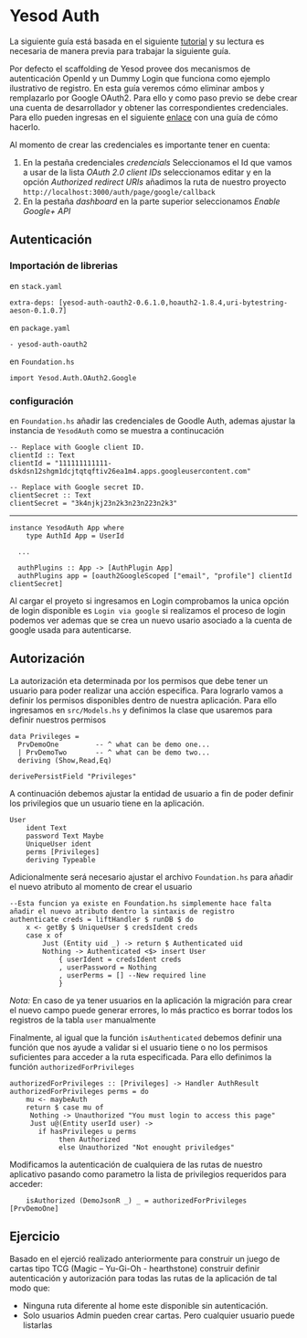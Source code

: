 # Yesod Auth

La siguiente guía está basada en el siguiente [tutorial](https://pbrisbin.com/posts/writing_json_apis_with_yesod/) y su lectura es necesaria de manera previa para trabajar la siguiente guía.  

Por defecto el scaffolding de Yesod provee dos mecanismos de autenticación OpenId y un Dummy Login que funciona como ejemplo ilustrativo de registro. En esta guía veremos cómo eliminar ambos y remplazarlo por Google OAuth2. Para ello y como paso previo se debe crear una cuenta de desarrollador y obtener las correspondientes credenciales. Para ello pueden ingresas en el siguiente [enlace](https://developers.google.com/identity/protocols/OAuth2) con una guía de cómo hacerlo. 

Al momento de crear las credenciales es importante tener en cuenta:

1) En la pestaña credenciales *credencials* Seleccionamos el Id que vamos a usar de la lista *OAuth 2.0 client IDs* seleccionamos editar y en la opción *Authorized redirect URIs* añadimos la ruta de nuestro proyecto `http://localhost:3000/auth/page/google/callback`
2) En la pestaña *dashboard* en la parte superior seleccionamos *Enable Google+ API*

## Autenticación

### Importación de librerias

en `stack.yaml`

    extra-deps: [yesod-auth-oauth2-0.6.1.0,hoauth2-1.8.4,uri-bytestring-aeson-0.1.0.7]

en `package.yaml`

    - yesod-auth-oauth2

en `Foundation.hs`

    import Yesod.Auth.OAuth2.Google

### configuración 

en `Foundation.hs` añadir las credenciales de Goodle Auth, ademas ajustar la instancia de `YesodAuth` como se muestra a continucación

    -- Replace with Google client ID.
    clientId :: Text
    clientId = "111111111111-dskdsn12shgm1dcjtqtqftiv26ea1m4.apps.googleusercontent.com"

    -- Replace with Google secret ID.
    clientSecret :: Text
    clientSecret = "3k4njkj23n2k3n23n223n2k3"  
---
    instance YesodAuth App where
        type AuthId App = UserId
        
      ...
      
      authPlugins :: App -> [AuthPlugin App]
      authPlugins app = [oauth2GoogleScoped ["email", "profile"] clientId clientSecret]
      
Al cargar el proyeto si ingresamos en Login comprobamos la unica opción de login disponible es `Login via google` si realizamos el proceso de login podemos ver ademas que se crea un nuevo usario asociado a la cuenta de google usada para autenticarse.


## Autorización

La autorización eta determinada por los permisos que debe tener un usuario para poder realizar una acción especifica. Para lograrlo vamos a definir los permisos disponibles dentro de nuestra aplicación. Para ello ingresamos en `src/Models.hs` y definimos la clase que usaremos para definir nuestros permisos 


    data Privileges =
      PrvDemoOne         -- ^ what can be demo one...
      | PrvDemoTwo       -- ^ what can be demo two...
      deriving (Show,Read,Eq)

    derivePersistField "Privileges"
    
A continuación debemos ajustar la entidad de usuario a fin de poder definir los privilegios que un usuario tiene en la aplicación.


    User
        ident Text
        password Text Maybe
        UniqueUser ident
        perms [Privileges]
        deriving Typeable
        
Adicionalmente será necesario ajustar el archivo `Foundation.hs` para añadir el nuevo atributo al momento de crear el usuario 

    --Esta funcion ya existe en Foundation.hs simplemente hace falta añadir el nuevo atributo dentro la sintaxis de registro
    authenticate creds = liftHandler $ runDB $ do
        x <- getBy $ UniqueUser $ credsIdent creds
        case x of
            Just (Entity uid _) -> return $ Authenticated uid
            Nothing -> Authenticated <$> insert User
                { userIdent = credsIdent creds
                , userPassword = Nothing
                , userPerms = [] --New required line
                }
                
*Nota:* En caso de ya tener usuarios en la aplicación la migración para crear el nuevo campo puede generar errores, lo más practico es borrar todos los registros de la tabla `user` manualmente 

Finalmente, al igual que la función `isAuthenticated` debemos definir una función que nos ayude a validar si el usuario tiene o no los permisos suficientes para acceder a la ruta especificada. Para ello definimos la función `authorizedForPrivileges`


    authorizedForPrivileges :: [Privileges] -> Handler AuthResult
    authorizedForPrivileges perms = do
        mu <- maybeAuth
        return $ case mu of
         Nothing -> Unauthorized "You must login to access this page"
         Just u@(Entity userId user) ->
           if hasPrivileges u perms
                then Authorized
                else Unauthorized "Not enought priviledges"

Modificamos la autenticación de cualquiera de las rutas de nuestro aplicativo pasando como parametro la lista de privilegios requeridos para acceder:

        isAuthorized (DemoJsonR _) _ = authorizedForPrivileges [PrvDemoOne]


## Ejercicio

Basado en el ejerció realizado anteriormente para construir un juego de cartas tipo TCG (Magic – Yu-Gi-Oh - hearthstone) construir definir autenticación y autorización para todas las rutas de la aplicación de tal modo que:

* Ninguna ruta diferente al home este disponible sin autenticación.
* Solo usuarios Admin pueden crear cartas. Pero cualquier usuario puede listarlas

